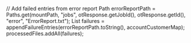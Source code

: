 // Add failed entries from error report
Path errorReportPath = Paths.get(mountPath, "jobs", otResponse.getJobId(), otResponse.getId(), "error", "ErrorReport.txt");
List<SummaryProcessedFile> failures = appendFailureEntries(errorReportPath.toString(), accountCustomerMap);
processedFiles.addAll(failures);
